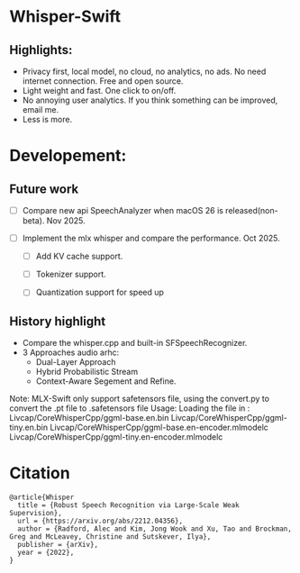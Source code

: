 # Whisper-Swift


## Highlights:
- Privacy first, local model, no cloud, no analytics, no ads. No need internet connection. Free and open source. 
- Light weight and fast. One click to on/off.
- No annoying user analytics. If you think something can be improved, email me.
- Less is more. 






# Developement:

## Future work

- [ ] Compare new api SpeechAnalyzer when macOS 26 is released(non-beta). Nov 2025.

- [ ] Implement the mlx whisper and compare the performance. Oct 2025.
   - [ ] Add KV cache support. 
   - [ ] Tokenizer support. 
   - [ ] Quantization support for speed up 


## History highlight
- Compare the whisper.cpp and built-in SFSpeechRecognizer. 
- 3 Approaches audio arhc: 
  - Dual-Layer Approach
  - Hybrid Probabilistic Stream 
  - Context-Aware Segement and Refine.

Note:
MLX-Swift only support safetensors file, using the convert.py to convert the .pt file to .safetensors file
Usage:
Loading the file in : 
Livcap/CoreWhisperCpp/ggml-base.en.bin
Livcap/CoreWhisperCpp/ggml-tiny.en.bin
Livcap/CoreWhisperCpp/ggml-base.en-encoder.mlmodelc
Livcap/CoreWhisperCpp/ggml-tiny.en-encoder.mlmodelc

# Citation

```
@article{Whisper
  title = {Robust Speech Recognition via Large-Scale Weak Supervision},
  url = {https://arxiv.org/abs/2212.04356},
  author = {Radford, Alec and Kim, Jong Wook and Xu, Tao and Brockman, Greg and McLeavey, Christine and Sutskever, Ilya},
  publisher = {arXiv},
  year = {2022},
}
```